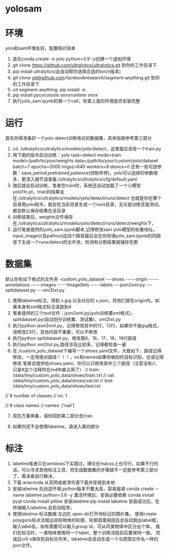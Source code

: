 # yolosam
# 环境
yolo和sam环境友好。配置相对简单
1. 首先conda create -n yolo python=3.9 -y创建一个虚拟环境
2. git clone https://github.com/ultralytics/ultralytics.git 到你的工作目录下
3. pip install ultralytics(会自动帮你选择合适的torch版本)
4. git clone git@github.com:facebookresearch/segment-anything.git 到你的工作目录下
5. cd segment-anything; pip install -e .
6. pip install pycocotools onnxruntime onnx
7. 执行yolo_sam.ipynb的第一个cell，检查上面的环境是否安装完整

# 运行
首先你得准备好一个yolo detect训练格式的数据集，具体指南参考第三部分
1. cd ./ultralytics/ultralytics/models/yolo/detect，这里面应该有一个train.py
2. 用下面的指令启动训练：yolo task=detect mode=train model=/path/to/your/weights data=/path/to/your/custom/yolo/dataset batch=7 epochs=2000 imgsz=640 workers=8 device=0 
还有一些可选参数：save_period,pretrained,patience(控制早停)，yolo可以选择的参数很多，更深入细节请查看./ultralytics/ultralytics/cfg/default.yaml
3. 随后就会启动训练，笔者在train时，系统还自动加载了一个小模型yolo11n.pt，trian的结果会在./ultralytics/ultralytics/models/yolo/detect/runs/detect
   也就是你在哪个目录用yolo指令，就会在当前目录生成一个runs目录，无论是训练还是测试，都会默认保存结果在该目录
4. 训练结束后，weights文件保存在./ultralytics/ultralytics/models/yolo/detect/runs/detect/weights下，
5. 运行笔者提供的yolo_sam.ipynb脚本,记得修改sam yolo模型的权重地址，input_image以及pathout这四个路径最后会在你存储yolo_sam.ipynb的同路径下生成一个runs/detect的文件夹，检测和分割结果就储存在那

# 数据集
默认你有如下格式的文件夹
-custom_yolo_dataset
---shoes
-----origin
-----annotations
-----images
-----ImageSets
-----labels
---json2xml.py
---splitdataset.py
---xml2txt.py
1. 使用labelme标注，得到 x.jpg 以及对应的 x.json，将他们放在origin内，如果本身有xml格式标注请跳到4
2. 笔者提供的三个tool文件：json2xml.py(yolo训练要xml格式)，splitdataset.py(自动划分训练集、测试集)，xml2txt.py
3. 执行python json2xml.py，记得修改其中的12，13行，如果你不是jpg格式，请修改23行，其他内容不重要，可以不修改
4. 执行python splitdataset.py，修改第6，16，17，18，19行路径
5. 执行python xml2txt.py,路径涉及比较多，记得都检查一遍
6. 在./custom_yolo_dataset下编写一个shoes.yaml文件，大致如下，路径记得修改，一定用绝对路径！！！，nc和names如果你做别的目标识别，也请记得修改
   笔者会提供给shoes.yaml，你可以只修改其中三个路径（注意没有//，只是#这个注释符在md中被占用了）
// train: /data/lmy/custom_yolo_data/shoes/train.txt
// val: /data/lmy/custom_yolo_data/shoes/val.txt
// test: /data/lmy/custom_yolo_data/shoes/test.txt

// # number of classes
// nc: 1

// # class names
// names: ['nail']

7. 现在万事俱备，请你回到第二部分去trian

8. 如果你还不会使用labelme，请进入第四部分

# 标注
1. labelme笔者只在windows下实践过，理论在macos上也可行，如果不行的话，可以寻求其他标注工具，但生成数据集的步骤就不一定能参考第三部分了，需读者自行解决，
2. 下载 anaconda
从官网或者清华源下载并安装到本地
3. 安装labelme
先创造环境,python版本不要太高，容易报错
conda create --name labelme python=3.6 -y
激活环境后，安装必要依赖
conda install pyqt
conda install pillow
安装labelme
pip install labelme
安装成功后，在终端输入labelme,会启动程序。
4. 使用labelme 标注数据
左边栏 open dir打开待标记的图片集。
使用create polygons标点法框出目标物体的轮廓，轮廓首尾相连后会自动跳出label框，输入label名，如有需要可以输入group id，可从同类物体中区分出个体。
我们在标注时，一类物体使用同一个label，整个训练流程前后要保持一致。
完成后crtl s保存到目标文件夹，labelme会自动生成一个与原图文件名一样的json文件。
